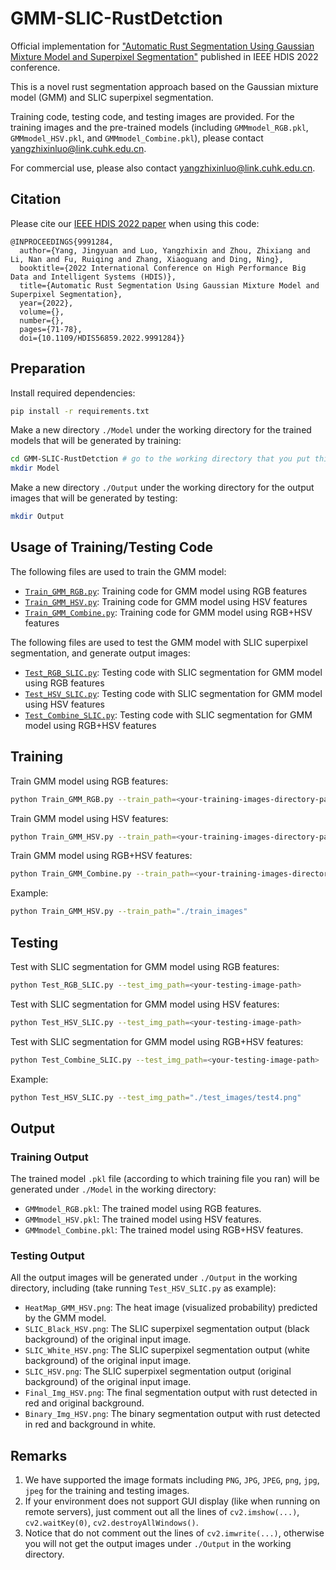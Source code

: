 # GMM-SLIC-RustDetction
Official implementation for ["Automatic Rust Segmentation Using Gaussian Mixture Model and Superpixel Segmentation"](https://ieeexplore.ieee.org/document/9991284) published in IEEE HDIS 2022 conference.

This is a novel rust segmentation approach based on the Gaussian mixture model (GMM) and SLIC superpixel segmentation.

Training code, testing code, and testing images are provided. For the training images and the pre-trained models (including `GMMmodel_RGB.pkl`, `GMMmodel_HSV.pkl`, and `GMMmodel_Combine.pkl`), please contact yangzhixinluo@link.cuhk.edu.cn.

For commercial use, please also contact yangzhixinluo@link.cuhk.edu.cn.

## Citation
Please cite our [IEEE HDIS 2022 paper](https://ieeexplore.ieee.org/document/9991284) when using this code:
```
@INPROCEEDINGS{9991284,
  author={Yang, Jingyuan and Luo, Yangzhixin and Zhou, Zhixiang and Li, Nan and Fu, Ruiqing and Zhang, Xiaoguang and Ding, Ning},
  booktitle={2022 International Conference on High Performance Big Data and Intelligent Systems (HDIS)}, 
  title={Automatic Rust Segmentation Using Gaussian Mixture Model and Superpixel Segmentation}, 
  year={2022},
  volume={},
  number={},
  pages={71-78},
  doi={10.1109/HDIS56859.2022.9991284}}
```

## Preparation
Install required dependencies:
```sh
pip install -r requirements.txt
```
Make a new directory `./Model` under the working directory for the trained models that will be generated by training:
```sh
cd GMM-SLIC-RustDetction # go to the working directory that you put this project in
mkdir Model
```
Make a new directory `./Output` under the working directory for the output images that will be generated by testing:
```sh
mkdir Output
```

## Usage of Training/Testing Code
The following files are used to train the GMM model:
* [`Train_GMM_RGB.py`](https://github.com/lyzx2001/GMM-SLIC-RustDetction/blob/master/Train_GMM_RGB.py): Training code for GMM model using RGB features
* [`Train_GMM_HSV.py`](https://github.com/lyzx2001/GMM-SLIC-RustDetction/blob/master/Train_GMM_HSV.py): Training code for GMM model using HSV features
* [`Train_GMM_Combine.py`](https://github.com/lyzx2001/GMM-SLIC-RustDetction/blob/master/Train_GMM_Combine.py): Training code for GMM model using RGB+HSV features

The following files are used to test the GMM model with SLIC superpixel segmentation, and generate output images:
* [`Test_RGB_SLIC.py`](https://github.com/lyzx2001/GMM-SLIC-RustDetction/blob/master/Test_RGB_SLIC.py): Testing code with SLIC segmentation for GMM model using RGB features
* [`Test_HSV_SLIC.py`](https://github.com/lyzx2001/GMM-SLIC-RustDetction/blob/master/Test_HSV_SLIC.py): Testing code with SLIC segmentation for GMM model using HSV features
* [`Test_Combine_SLIC.py`](https://github.com/lyzx2001/GMM-SLIC-RustDetction/blob/master/Test_Combine_SLIC.py): Testing code with SLIC segmentation for GMM model using RGB+HSV features

## Training
Train GMM model using RGB features:
```sh
python Train_GMM_RGB.py --train_path=<your-training-images-directory-path>
```
Train GMM model using HSV features:
```sh
python Train_GMM_HSV.py --train_path=<your-training-images-directory-path>
```
Train GMM model using RGB+HSV features:
```sh
python Train_GMM_Combine.py --train_path=<your-training-images-directory-path>
```
Example:
```sh
python Train_GMM_HSV.py --train_path="./train_images"
```

## Testing
Test with SLIC segmentation for GMM model using RGB features:
```sh
python Test_RGB_SLIC.py --test_img_path=<your-testing-image-path>
```
Test with SLIC segmentation for GMM model using HSV features:
```sh
python Test_HSV_SLIC.py --test_img_path=<your-testing-image-path>
```
Test with SLIC segmentation for GMM model using RGB+HSV features:
```sh
python Test_Combine_SLIC.py --test_img_path=<your-testing-image-path>
```
Example:
```sh
python Test_HSV_SLIC.py --test_img_path="./test_images/test4.png"
```

## Output
### Training Output
The trained model `.pkl` file (according to which training file you ran) will be generated under `./Model` in the working directory:
* `GMMmodel_RGB.pkl`: The trained model using RGB features.
* `GMMmodel_HSV.pkl`: The trained model using HSV features.
* `GMMmodel_Combine.pkl`: The trained model using RGB+HSV features.

### Testing Output
All the output images will be generated under `./Output` in the working directory, including (take running `Test_HSV_SLIC.py` as example):
* `HeatMap_GMM_HSV.png`: The heat image (visualized probability) predicted by the GMM model.
* `SLIC_Black_HSV.png`: The SLIC superpixel segmentation output (black background) of the original input image.
* `SLIC_White_HSV.png`: The SLIC superpixel segmentation output (white background) of the original input image.
* `SLIC_HSV.png`: The SLIC superpixel segmentation output (original background) of the original input image.
* `Final_Img_HSV.png`: The final segmentation output with rust detected in red and original background.
* `Binary_Img_HSV.png`: The binary segmentation output with rust detected in red and background in white.

## Remarks
1. We have supported the image formats including `PNG`, `JPG`, `JPEG`, `png`, `jpg`, `jpeg` for the training and testing images.
2. If your environment does not support GUI display (like when running on remote servers), just comment out all the lines of `cv2.imshow(...)`, `cv2.waitKey(0)`, `cv2.destroyAllWindows()`.
3. Notice that do not comment out the lines of `cv2.imwrite(...)`, otherwise you will not get the output images under `./Output` in the working directory.

